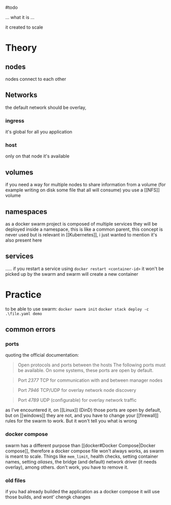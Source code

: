 #todo

... what it is ...

it created to scale
# Theory
## nodes
nodes connect to each other
## Networks
the default network should be overlay, 
### ingress
it's global for all you application
### host
only on that node it's available
## volumes
if you need a way for multiple nodes to share information from a volume (for example writing on disk some file that all will consume) you use a [[NFS]] volume 

## namespaces
as a docker swarm project is composed of multiple services they will be deployed inside a namespace, this is like a common parent, this concept is never used but is relevant in [[Kubernetes]], i just wanted to mention it's also present here 
## services
.....
if you restart a service using `docker restart <container-id>` it won't be picked up by the swarm and swarm will create a new container

# Practice
to be able to use swarm:
`docker swarm init`
`docker stack deploy -c .\file.yaml demo`

## common errors
### ports
quoting the official documentation:

>Open protocols and ports between the hosts
   The following ports must be available. On some systems, these ports are open by default.

>Port *2377* TCP for communication with and between manager nodes
  
>Port *7946* TCP/UDP for overlay network node discovery

> Port *4789* UDP (configurable) for overlay network traffic

as I've encountered it, on [[Linux]] (DinD) those ports are open by default, but on [[windows]] they are not, and you have to change your [[firewall]] rules for the swarm to work. But it won't tell you what is wrong

### docker compose
swarm has a different purpose than [[docker#Docker Compose|Docker compose]], therefore a docker compose file won't always works, as swarm is meant to scale.
Things like `mem_limit`, health checks, setting container names, setting *aliases*, the bridge (and default) network driver (it needs overlay), among others. don't work, you have to remove it.

### old files
if you had already builded the application as a docker compose it will use those builds, and wont' chengk changes
